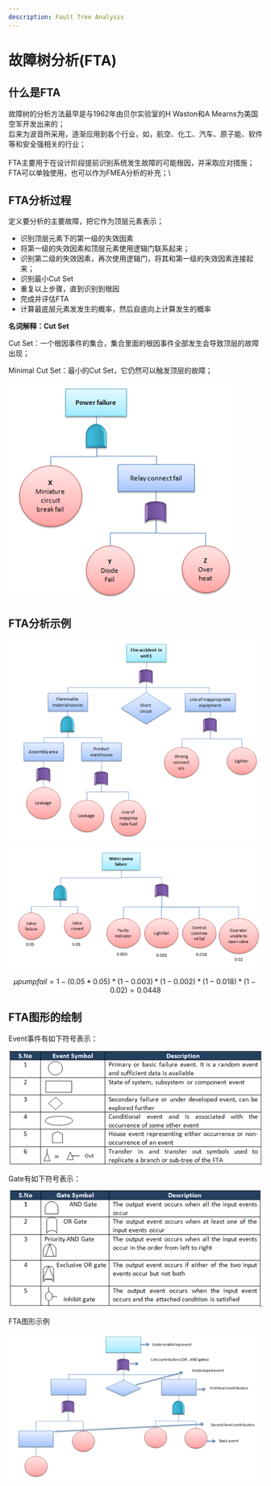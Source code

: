 ```yaml
---
description: Fault Tree Analysis
---
```


# 故障树分析(FTA)

## 什么是FTA

故障树的分析方法最早是与1962年由贝尔实验室的H Waston和A Mearns为美国空军开发出来的；\
后来为波音所采用，逐渐应用到各个行业，如，航空、化工、汽车、原子能、软件等和安全强相关的行业；\
\
FTA主要用于在设计阶段提前识别系统发生故障的可能根因，并采取应对措施；\
FTA可以单独使用，也可以作为FMEA分析的补充；\


## FTA分析过程

定义要分析的主要故障，把它作为顶层元素表示；

* 识别顶层元素下的第一级的失效因素
* 将第一级的失效因素和顶层元素使用逻辑门联系起来；
* 识别第二级的失效因素，再次使用逻辑门，将其和第一级的失效因素连接起来；
* 识别最小Cut Set
* 重复以上步骤，直到识别到根因
* 完成并评估FTA
* 计算最底层元素发发生的概率，然后自底向上计算发生的概率

**名词解释：Cut Set**

Cut Set：一个根因事件的集合，集合里面的根因事件全部发生会导致顶层的故障出现；

Minimal Cut Set：最小的Cut Set，它仍然可以触发顶层的故障；

![(X,Y), (X,Z)是最小的Cut Set](<../../.gitbook/assets/image (52).png>)

## **FTA分析示例**

![线缆火灾分析](<../../.gitbook/assets/image (39).png>)

![事件发生概率测算](<../../.gitbook/assets/image (82).png>)

$$
μpumpfail =1-(0.05*0.05)*(1-0.003)*(1-0.002)*(1-0.018)*(1-0.02) = 0.0448
$$

## **FTA图形的绘制**

Event事件有如下符号表示：

![Event图素](<../../.gitbook/assets/image (36).png>)

Gate有如下符号表示：

![Gate图素](<../../.gitbook/assets/image (47).png>)

FTA图形示例

![FTA图形示例](<../../.gitbook/assets/image (27).png>)

